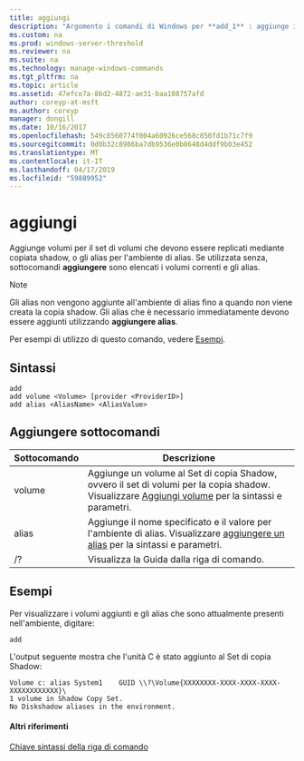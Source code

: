 ```yaml
---
title: aggiungi
description: "Argomento i comandi di Windows per **add_1** : aggiunge i volumi per il set di volumi che devono essere replicati mediante copiata shadow o aggiunge gli alias per l'ambiente di alias."
ms.custom: na
ms.prod: windows-server-threshold
ms.reviewer: na
ms.suite: na
ms.technology: manage-windows-commands
ms.tgt_pltfrm: na
ms.topic: article
ms.assetid: 47efce7a-86d2-4872-ae31-baa108757afd
author: coreyp-at-msft
ms.author: coreyp
manager: dongill
ms.date: 10/16/2017
ms.openlocfilehash: 549c8560774f004a60926ce568c850fd1b71c7f9
ms.sourcegitcommit: 0d0b32c8986ba7db9536e0b8648d4ddf9b03e452
ms.translationtype: MT
ms.contentlocale: it-IT
ms.lasthandoff: 04/17/2019
ms.locfileid: "59889952"
---
```

# <a name="add"></a>aggiungi


Aggiunge volumi per il set di volumi che devono essere replicati mediante copiata shadow, o gli alias per l'ambiente di alias. Se utilizzata senza, sottocomandi **aggiungere** sono elencati i volumi correnti e gli alias.

> [!NOTE]
> Gli alias non vengono aggiunte all'ambiente di alias fino a quando non viene creata la copia shadow. Gli alias che è necessario immediatamente devono essere aggiunti utilizzando **aggiungere alias**.

Per esempi di utilizzo di questo comando, vedere [Esempi](#BKMK_examples).

## <a name="syntax"></a>Sintassi

```
add 
add volume <Volume> [provider <ProviderID>] 
add alias <AliasName> <AliasValue>
```

## <a name="add-subcommands"></a>Aggiungere sottocomandi

|Sottocomando|Descrizione|
|----------|-----------|
|volume|Aggiunge un volume al Set di copia Shadow, ovvero il set di volumi per la copia shadow. Visualizzare [Aggiungi volume](add-volume.md) per la sintassi e parametri.|
|alias|Aggiunge il nome specificato e il valore per l'ambiente di alias. Visualizzare [aggiungere un alias](add-alias.md) per la sintassi e parametri.|
|/?|Visualizza la Guida dalla riga di comando.|

## <a name="BKMK_examples"></a>Esempi

Per visualizzare i volumi aggiunti e gli alias che sono attualmente presenti nell'ambiente, digitare:
```
add
```
L'output seguente mostra che l'unità C è stato aggiunto al Set di copia Shadow:
```
Volume c: alias System1    GUID \\?\Volume{XXXXXXXX-XXXX-XXXX-XXXX-XXXXXXXXXXXX}\
1 volume in Shadow Copy Set.
No Diskshadow aliases in the environment.
```

#### <a name="additional-references"></a>Altri riferimenti

[Chiave sintassi della riga di comando](command-line-syntax-key.md)